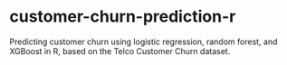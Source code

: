 # customer-churn-prediction-r
Predicting customer churn using logistic regression, random forest, and XGBoost in R, based on the Telco Customer Churn dataset.
